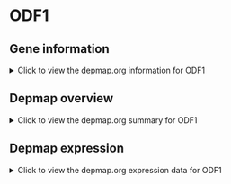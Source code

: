 <h1>ODF1</h1>

<h2>Gene information</h2>
<details>
  <summary>Click to view the depmap.org information for ODF1</summary>
  <iframe src="https://depmap.org/portal/gene/ODF1?tab=about" style="border:none;width:100%;height:800px"></iframe>
</details>

<h2>Depmap overview</h2>
<details>
  <summary>Click to view the depmap.org summary for ODF1</summary>
  <iframe src="https://depmap.org/portal/gene/ODF1?tab=overview" style="border:none;width:100%;height:800px"></iframe>
</details>

<h2>Depmap expression</h2>
<details>
  <summary>Click to view the depmap.org expression data for ODF1</summary>
  <iframe src="https://depmap.org/portal/gene/ODF1?tab=characterization" style="border:none;width:100%;height:800px"></iframe>
</details>


<!--
<h2>Reactome Pathway diagram</h2>
PNAME
-->


